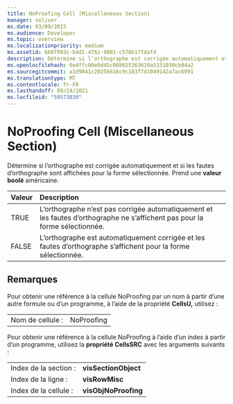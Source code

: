 ```yaml
---
title: NoProofing Cell (Miscellaneous Section)
manager: soliver
ms.date: 03/09/2015
ms.audience: Developer
ms.topic: overview
ms.localizationpriority: medium
ms.assetid: 668f993c-b4d1-4762-9801-c578b17fdafd
description: Détermine si l’orthographe est corrigée automatiquement et si les fautes d’orthographe sont affichées pour la forme sélectionnée. Prend une valeur boolé américaine.
ms.openlocfilehash: 6e4ffc00e9d45c808655363619a5331030cb84a2
ms.sourcegitcommit: a1d9041c20256616c9c183f7d1049142a7ac6991
ms.translationtype: MT
ms.contentlocale: fr-FR
ms.lasthandoff: 09/24/2021
ms.locfileid: "59573830"
---
```

# <a name="noproofing-cell-miscellaneous-section"></a>NoProofing Cell (Miscellaneous Section)

Détermine si l’orthographe est corrigée automatiquement et si les fautes d’orthographe sont affichées pour la forme sélectionnée. Prend une **valeur boolé** américaine. 
  
|**Valeur**|**Description**|
|:-----|:-----|
|TRUE  <br/> |L’orthographe n’est pas corrigée automatiquement et les fautes d’orthographe ne s’affichent pas pour la forme sélectionnée.  <br/> |
|FALSE  <br/> |L’orthographe est automatiquement corrigée et les fautes d’orthographe s’affichent pour la forme sélectionnée.  <br/> |
   
## <a name="remarks"></a>Remarques

Pour obtenir une référence à la cellule NoProofing par un nom à partir d’une autre formule ou d’un programme, à l’aide de la propriété **CellsU,** utilisez : 
  
|||
|:-----|:-----|
|Nom de cellule :  <br/> |NoProofing  <br/> |
   
Pour obtenir une référence à la cellule NoProofing à l’aide d’un index à partir d’un programme, utilisez la **propriété CellsSRC** avec les arguments suivants : 
  
|||
|:-----|:-----|
|Index de la section :  <br/> |**visSectionObject** <br/> |
|Index de la ligne :  <br/> |**visRowMisc** <br/> |
|Index de la cellule :  <br/> |**visObjNoProofing** <br/> |
   


